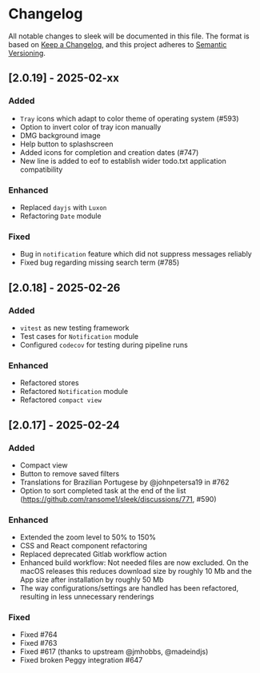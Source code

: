 # Changelog

All notable changes to sleek will be documented in this file. The format is based on [Keep a Changelog](https://keepachangelog.com/en/1.1.0/), and this project adheres to [Semantic Versioning](https://semver.org/spec/v2.0.0.html).

## [2.0.19] - 2025-02-xx

### Added

* `Tray` icons which adapt to color theme of operating system (#593)
* Option to invert color of tray icon manually
* DMG background image
* Help button to splashscreen
* Added icons for completion and creation dates (#747)
* New line is added to eof to establish wider todo.txt application compatibility

### Enhanced
* Replaced `dayjs` with `Luxon`
* Refactoring `Date` module

### Fixed
* Bug in `notification` feature which did not suppress messages reliably
* Fixed bug regarding missing search term (#785)

## [2.0.18] - 2025-02-26

### Added

* `vitest` as new testing framework
* Test cases for `Notification` module
* Configured `codecov` for testing during pipeline runs

### Enhanced

* Refactored stores
* Refactored `Notification` module
* Refactored `compact view`

## [2.0.17] - 2025-02-24

### Added

* Compact view
* Button to remove saved filters
* Translations for Brazilian Portugese by @johnpetersa19 in #762
* Option to sort completed task at the end of the list (https://github.com/ransome1/sleek/discussions/771, #590)

### Enhanced

* Extended the zoom level to 50% to 150%
* CSS and React component refactoring
* Replaced deprecated Gitlab workflow action
* Enhanced build workflow: Not needed files are now excluded. On the macOS releases this reduces download size by roughly 10 Mb and the App size after installation by roughly 50 Mb
* The way configurations/settings are handled has been refactored, resulting in less unnecessary renderings

### Fixed

* Fixed #764
* Fixed #763
* Fixed #617 (thanks to upstream @jmhobbs, @madeindjs)
* Fixed broken Peggy integration #647